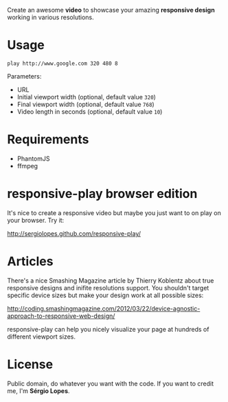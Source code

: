 Create an awesome **video** to showcase your amazing **responsive design** working in various resolutions.

Usage
=====

    play http://www.google.com 320 480 8

Parameters:

* URL
* Initial viewport width (optional, default value `320`)
* Final viewport width (optional, default value `768`)
* Video length in seconds (optional, default value `10`)

Requirements
============

* PhantomJS
* ffmpeg

responsive-play browser edition
===============================

It's nice to create a responsive video but maybe you just want to on play on your browser. Try it:

http://sergiolopes.github.com/responsive-play/

Articles
========

There's a nice Smashing Magazine article by Thierry Koblentz about true responsive designs and inifite resolutions support. You shouldn't target specific device sizes but make your design work at all possible sizes:

http://coding.smashingmagazine.com/2012/03/22/device-agnostic-approach-to-responsive-web-design/

responsive-play can help you nicely visualize your page at hundreds of different viewport sizes.

License
=======

Public domain, do whatever you want with the code. If you want to credit me, I'm **Sérgio Lopes**.